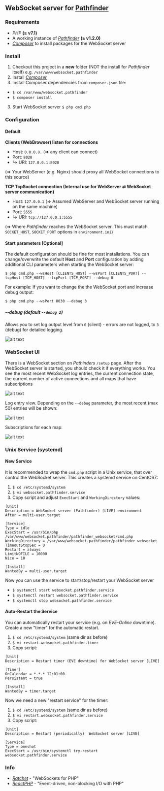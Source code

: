 ## WebSocket server for [Pathfinder](https://github.com/exodus4d/pathfinder)

### Requirements
- _PHP_ **(≥ v7.1)**
- A working instance of *[Pathfinder](https://github.com/exodus4d/pathfinder)* **(≥ v1.2.0)**
- [_Composer_](https://getcomposer.org/download/) to install packages for the WebSocket server

### Install
1. Checkout this project in a **new** folder (NOT the install for _Pathfinder_ itself) e.g. `/var/www/websocket.pathfinder`
1. Install [_Composer_](https://getcomposer.org/download/)
2. Install Composer dependencies from `composer.json` file:
  - `$ cd /var/www/websocket.pathfinder`
  - `$ composer install`
3. Start WebSocket server `$ php cmd.php`
 
### Configuration

#### Default

**Clients (WebBrowser) listen for connections**
- Host: `0.0.0.0.` (=> any client can connect)
- Port: `8020`
- ↪ URI: `127.0.0.1:8020` 

(=> Your WebServer (e.g. Nginx) should proxy all WebSocket connections to this source)

**TCP TcpSocket connection (Internal use for WebServer ⇄ WebSocket server communication)**
- Host: `127.0.0.1` (=> Assumed WebServer and WebSocket server running on the same machine)
- Port: `5555`
- ↪ URI: `tcp://127.0.0.1:5555` 

(=> Where _Pathfinder_ reaches the WebSocket server. This must match `SOCKET_HOST`, `SOCKET_PORT` options in `environment.ini`)
 
#### Start parameters [Optional]

The default configuration should be fine for most installations. 
You can change/overwrite the default **Host** and **Port** configuration by adding additional CLI parameters when starting the WebSocket server:

`$ php cmd.php --wsHost [CLIENTS_HOST] --wsPort [CLIENTS_PORT] --tcpHost [TCP_HOST] --tcpPort [TCP_PORT] --debug 0`
 
 For example: If you want to change the the WebSocket port and increase debug output:
 
 `$ php cmd.php --wsPort 8030 --debug 3`
 
##### --debug (default `--debug 2`)

Allows you to set log output level from `0` (silent) - errors are not logged, to `3` (debug) for detailed logging.

![alt text](https://i.imgur.com/KfNF4lk.png)

### WebSocket UI

There is a WebSocket section on _Pathinders_ `/setup` page. After the WebSocket server is started, you should check it if everything works.
You see the most recent WebSocket log entries, the current connection state, the current number of active connections and all maps that have subscriptions

![alt text](https://i.imgur.com/dDUrnx2.png)

Log entry view. Depending on the `--debug` parameter, the most recent (max 50) entries will be shown:

![alt text](https://i.imgur.com/LIn9aNm.png)

Subscriptions for each map:

![alt text](https://i.imgur.com/fANYwho.gif)

### Unix Service (systemd)

#### New Service
It is recommended to wrap the `cmd.php` script in a Unix service, that over control the WebSocket server.
This creates a systemd service on CentOS7:
1. `$ cd /etc/systemd/system`
2. `$ vi websocket.pathfinder.service`
3. Copy script and adjust `ExecStart` and `WorkingDirectory` values:

```
[Unit]
Description = WebSocket server (Pathfinder) [LIVE] environment
After = multi-user.target

[Service]
Type = idle
ExecStart = /usr/bin/php /var/www/websocket.pathfinder/pathfinder_websocket/cmd.php
WorkingDirectory = /var/www/websocket.pathfinder/pathfinder_websocket
TimeoutStopSec = 0
Restart = always
LimitNOFILE = 10000
Nice = 10

[Install]
WantedBy = multi-user.target
```

Now you can use the service to start/stop/restart your WebSocket server
- `$ systemctl start websocket.pathfinder.service`
- `$ systemctl restart websocket.pathfinder.service`
- `$ systemctl stop websocket.pathfinder.service`

#### Auto-Restart the Service
You can automatically restart your service (e.g. on _EVE-Online_ downtime). Create a new "timer" for the automatic restart.
1. `$ cd /etc/systemd/system` (same dir as before)
2. `$ vi restart.websocket.pathfinder.timer`
3. Copy script:

```
[Unit]
Description = Restart timer (EVE downtime) for WebSocket server [LIVE]

[Timer]
OnCalendar = *-*-* 12:01:00
Persistent = true

[Install]
WantedBy = timer.target
```
Now we need a new "restart service" for the timer:
1. `$ cd /etc/systemd/system` (same dir as before)
2. `$ vi restart.websocket.pathfinder.service`
3. Copy script:

```
[Unit]
Description = Restart (periodically)  WebSocket server [LIVE]

[Service]
Type = oneshot
ExecStart = /usr/bin/systemctl try-restart websocket.pathfinder.service
```

### Info
- [*Ratchet*](http://socketo.me) - "WebSockets for PHP"
- [*ReactPHP*](https://reactphp.org) - "Event-driven, non-blocking I/O with PHP"
